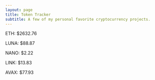 ```yaml
---
layout: page
title: Token Tracker
subtitle: A few of my personal favorite cryptocurrency projects.
---
```


<!--BEGINCRYPTOINPUT-->
ETH: $2632.76

LUNA: $88.87

NANO: $2.22

LINK: $13.83

AVAX: $77.93

<!--ENDCRYPTOINPUT-->
